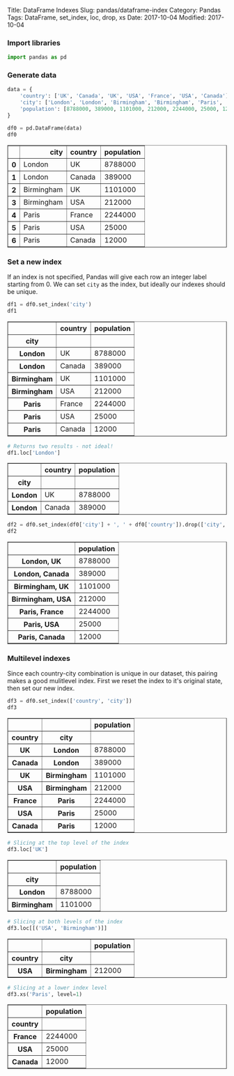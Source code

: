 Title: DataFrame Indexes
Slug: pandas/dataframe-index
Category: Pandas
Tags: DataFrame, set_index, loc, drop, xs
Date: 2017-10-04
Modified: 2017-10-04

### Import libraries


```python
import pandas as pd
```

### Generate data


```python
data = {
    'country': ['UK', 'Canada', 'UK', 'USA', 'France', 'USA', 'Canada'],
    'city': ['London', 'London', 'Birmingham', 'Birmingham', 'Paris', 'Paris', 'Paris'],
    'population': [8788000, 389000, 1101000, 212000, 2244000, 25000, 12000]
}

df0 = pd.DataFrame(data)
df0
```




<div>
<style>
    .dataframe thead tr:only-child th {
        text-align: right;
    }

    .dataframe thead th {
        text-align: left;
    }

    .dataframe tbody tr th {
        vertical-align: top;
    }
</style>
<table border="1" class="dataframe">
  <thead>
    <tr style="text-align: right;">
      <th></th>
      <th>city</th>
      <th>country</th>
      <th>population</th>
    </tr>
  </thead>
  <tbody>
    <tr>
      <th>0</th>
      <td>London</td>
      <td>UK</td>
      <td>8788000</td>
    </tr>
    <tr>
      <th>1</th>
      <td>London</td>
      <td>Canada</td>
      <td>389000</td>
    </tr>
    <tr>
      <th>2</th>
      <td>Birmingham</td>
      <td>UK</td>
      <td>1101000</td>
    </tr>
    <tr>
      <th>3</th>
      <td>Birmingham</td>
      <td>USA</td>
      <td>212000</td>
    </tr>
    <tr>
      <th>4</th>
      <td>Paris</td>
      <td>France</td>
      <td>2244000</td>
    </tr>
    <tr>
      <th>5</th>
      <td>Paris</td>
      <td>USA</td>
      <td>25000</td>
    </tr>
    <tr>
      <th>6</th>
      <td>Paris</td>
      <td>Canada</td>
      <td>12000</td>
    </tr>
  </tbody>
</table>
</div>



### Set a new index
If an index is not specified, Pandas will give each row an integer label starting from 0. We can set `city` as the index, but ideally our indexes should be unique.


```python
df1 = df0.set_index('city')
df1
```




<div>
<style>
    .dataframe thead tr:only-child th {
        text-align: right;
    }

    .dataframe thead th {
        text-align: left;
    }

    .dataframe tbody tr th {
        vertical-align: top;
    }
</style>
<table border="1" class="dataframe">
  <thead>
    <tr style="text-align: right;">
      <th></th>
      <th>country</th>
      <th>population</th>
    </tr>
    <tr>
      <th>city</th>
      <th></th>
      <th></th>
    </tr>
  </thead>
  <tbody>
    <tr>
      <th>London</th>
      <td>UK</td>
      <td>8788000</td>
    </tr>
    <tr>
      <th>London</th>
      <td>Canada</td>
      <td>389000</td>
    </tr>
    <tr>
      <th>Birmingham</th>
      <td>UK</td>
      <td>1101000</td>
    </tr>
    <tr>
      <th>Birmingham</th>
      <td>USA</td>
      <td>212000</td>
    </tr>
    <tr>
      <th>Paris</th>
      <td>France</td>
      <td>2244000</td>
    </tr>
    <tr>
      <th>Paris</th>
      <td>USA</td>
      <td>25000</td>
    </tr>
    <tr>
      <th>Paris</th>
      <td>Canada</td>
      <td>12000</td>
    </tr>
  </tbody>
</table>
</div>




```python
# Returns two results - not ideal!
df1.loc['London']
```




<div>
<style>
    .dataframe thead tr:only-child th {
        text-align: right;
    }

    .dataframe thead th {
        text-align: left;
    }

    .dataframe tbody tr th {
        vertical-align: top;
    }
</style>
<table border="1" class="dataframe">
  <thead>
    <tr style="text-align: right;">
      <th></th>
      <th>country</th>
      <th>population</th>
    </tr>
    <tr>
      <th>city</th>
      <th></th>
      <th></th>
    </tr>
  </thead>
  <tbody>
    <tr>
      <th>London</th>
      <td>UK</td>
      <td>8788000</td>
    </tr>
    <tr>
      <th>London</th>
      <td>Canada</td>
      <td>389000</td>
    </tr>
  </tbody>
</table>
</div>




```python
df2 = df0.set_index(df0['city'] + ', ' + df0['country']).drop(['city', 'country'], axis=1)
df2
```




<div>
<style>
    .dataframe thead tr:only-child th {
        text-align: right;
    }

    .dataframe thead th {
        text-align: left;
    }

    .dataframe tbody tr th {
        vertical-align: top;
    }
</style>
<table border="1" class="dataframe">
  <thead>
    <tr style="text-align: right;">
      <th></th>
      <th>population</th>
    </tr>
  </thead>
  <tbody>
    <tr>
      <th>London, UK</th>
      <td>8788000</td>
    </tr>
    <tr>
      <th>London, Canada</th>
      <td>389000</td>
    </tr>
    <tr>
      <th>Birmingham, UK</th>
      <td>1101000</td>
    </tr>
    <tr>
      <th>Birmingham, USA</th>
      <td>212000</td>
    </tr>
    <tr>
      <th>Paris, France</th>
      <td>2244000</td>
    </tr>
    <tr>
      <th>Paris, USA</th>
      <td>25000</td>
    </tr>
    <tr>
      <th>Paris, Canada</th>
      <td>12000</td>
    </tr>
  </tbody>
</table>
</div>



### Multilevel indexes
Since each country-city combination is unique in our dataset, this pairing makes a good mulitlevel index. First we reset the index to it's original state, then set our new index.


```python
df3 = df0.set_index(['country', 'city'])
df3
```




<div>
<style>
    .dataframe thead tr:only-child th {
        text-align: right;
    }

    .dataframe thead th {
        text-align: left;
    }

    .dataframe tbody tr th {
        vertical-align: top;
    }
</style>
<table border="1" class="dataframe">
  <thead>
    <tr style="text-align: right;">
      <th></th>
      <th></th>
      <th>population</th>
    </tr>
    <tr>
      <th>country</th>
      <th>city</th>
      <th></th>
    </tr>
  </thead>
  <tbody>
    <tr>
      <th>UK</th>
      <th>London</th>
      <td>8788000</td>
    </tr>
    <tr>
      <th>Canada</th>
      <th>London</th>
      <td>389000</td>
    </tr>
    <tr>
      <th>UK</th>
      <th>Birmingham</th>
      <td>1101000</td>
    </tr>
    <tr>
      <th>USA</th>
      <th>Birmingham</th>
      <td>212000</td>
    </tr>
    <tr>
      <th>France</th>
      <th>Paris</th>
      <td>2244000</td>
    </tr>
    <tr>
      <th>USA</th>
      <th>Paris</th>
      <td>25000</td>
    </tr>
    <tr>
      <th>Canada</th>
      <th>Paris</th>
      <td>12000</td>
    </tr>
  </tbody>
</table>
</div>




```python
# Slicing at the top level of the index
df3.loc['UK']
```




<div>
<style>
    .dataframe thead tr:only-child th {
        text-align: right;
    }

    .dataframe thead th {
        text-align: left;
    }

    .dataframe tbody tr th {
        vertical-align: top;
    }
</style>
<table border="1" class="dataframe">
  <thead>
    <tr style="text-align: right;">
      <th></th>
      <th>population</th>
    </tr>
    <tr>
      <th>city</th>
      <th></th>
    </tr>
  </thead>
  <tbody>
    <tr>
      <th>London</th>
      <td>8788000</td>
    </tr>
    <tr>
      <th>Birmingham</th>
      <td>1101000</td>
    </tr>
  </tbody>
</table>
</div>




```python
# Slicing at both levels of the index
df3.loc[[('USA', 'Birmingham')]]
```




<div>
<style>
    .dataframe thead tr:only-child th {
        text-align: right;
    }

    .dataframe thead th {
        text-align: left;
    }

    .dataframe tbody tr th {
        vertical-align: top;
    }
</style>
<table border="1" class="dataframe">
  <thead>
    <tr style="text-align: right;">
      <th></th>
      <th></th>
      <th>population</th>
    </tr>
    <tr>
      <th>country</th>
      <th>city</th>
      <th></th>
    </tr>
  </thead>
  <tbody>
    <tr>
      <th>USA</th>
      <th>Birmingham</th>
      <td>212000</td>
    </tr>
  </tbody>
</table>
</div>




```python
# Slicing at a lower index level
df3.xs('Paris', level=1)
```




<div>
<style>
    .dataframe thead tr:only-child th {
        text-align: right;
    }

    .dataframe thead th {
        text-align: left;
    }

    .dataframe tbody tr th {
        vertical-align: top;
    }
</style>
<table border="1" class="dataframe">
  <thead>
    <tr style="text-align: right;">
      <th></th>
      <th>population</th>
    </tr>
    <tr>
      <th>country</th>
      <th></th>
    </tr>
  </thead>
  <tbody>
    <tr>
      <th>France</th>
      <td>2244000</td>
    </tr>
    <tr>
      <th>USA</th>
      <td>25000</td>
    </tr>
    <tr>
      <th>Canada</th>
      <td>12000</td>
    </tr>
  </tbody>
</table>
</div>


